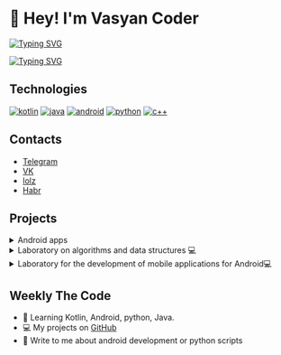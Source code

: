 # 👋 Hey! I'm Vasyan Coder
[![Typing SVG](https://readme-typing-svg.herokuapp.com?font=Fira+Code&pause=1000&color=1E9257&center=true&width=435&lines=I'm+android+developer)](https://git.io/typing-svg)

[![Typing SVG](https://readme-typing-svg.herokuapp.com?font=Fira+Code&pause=1000&color=1A7AFF&center=true&width=435&lines=Welcome+:\))](https://git.io/typing-svg)

## Technologies
[![kotlin](https://img.shields.io/badge/-Kotlin-61DBFB?style=for-the-badge&labelColor=black&logo=kotlin&logoColor=5256ce)](#) [![java](https://img.shields.io/badge/-Java-ED8B00?style=for-the-badge&labelColor=black&logo=java&logoColor=1e9257)](#) [![android](https://img.shields.io/badge/-Android-1e9257?style=for-the-badge&labelColor=black&logo=android&logoColor=1e9257)](#) [![python](https://img.shields.io/badge/-Python-346998?style=for-the-badge&labelColor=black&logo=python&logoColor=346998)](#) [![c++](https://img.shields.io/badge/-C++-6092c7?style=for-the-badge&labelColor=black&logo=c%2b%2b&logoColor=6092c7)](#)



## Contacts
+ [Telegram](https://t.me/vasyan_coder)
+ [VK](https://vk.com/vasyan.coder)
+ [lolz](https://lolz.guru/members/5696348/)
+ [Habr](https://habr.com/ru/users/BacuJluu_AJlu6a6aeBu4/posts/)

## Projects

<details> 
  <summary>Android apps</summary>
  <br/>
    <a href="https://github.com/vasyan-coder/GiphyTestApi"><img src="https://github-readme-stats.vercel.app/api/pin/?username=vasyan-coder&repo=GiphyTestApi&theme=radical"/></a>
    <p href="https://github.com/vasyan-coder/ShoppingList"><img alt="" src="https://github-readme-stats.vercel.app/api/pin/?username=vasyan-coder&repo=ShoppingList&theme=radical"/></p>
    <p href="https://github.com/vasyan-coder/Pyatiminutka-Project"><img alt="" src="https://github-readme-stats.vercel.app/api/pin/?username=vasyan-coder&repo=Pyatiminutka-Project&theme=radical"/></p>
  <br/>
</details>

<details> 
  <summary>Laboratory on algorithms and data structures 💻</summary>
  <br/>
    <p href="https://github.com/vasyan-coder/DoublyList"><img alt="https://github.com/vasyan-coder/DoublyList" src="https://github-readme-stats.vercel.app/api/pin/?username=vasyan-coder&repo=DoublyList&theme=radical"/></p>
    <p href="https://github.com/vasyan-coder/ExpressionTree"><img alt="" src="https://github-readme-stats.vercel.app/api/pin/?username=vasyan-coder&repo=ExpressionTree&theme=radical"/></p>
    <p href="https://github.com/vasyan-coder/BinSearchTree"><img alt="" src="https://github-readme-stats.vercel.app/api/pin/?username=vasyan-coder&repo=BinSearchTree&theme=radical"/></p>
    <p href="https://github.com/vasyan-coder/LinkedListLocale"><img alt="" src="https://github-readme-stats.vercel.app/api/pin/?username=vasyan-coder&repo=LinkedListLocale&theme=radical"/></p>
    <p href="https://github.com/vasyan-coder/LinkedList"><img alt="" src="https://github-readme-stats.vercel.app/api/pin/?username=vasyan-coder&repo=LinkedList&theme=radical"/></p>
    <p href="https://github.com/vasyan-coder/mergerSort_part1"><img alt="" src="https://github-readme-stats.vercel.app/api/pin/?username=vasyan-coder&repo=mergerSort_part1&theme=radical"/></p>
    <p href="https://github.com/vasyan-coder/mergeSort_part2"><img alt="" src="https://github-readme-stats.vercel.app/api/pin/?username=vasyan-coder&repo=mergeSort_part2&theme=radical"/></p>
    <p href="https://github.com/vasyan-coder/HeapSort"><img alt="" src="https://github-readme-stats.vercel.app/api/pin/?username=vasyan-coder&repo=HeapSort&theme=radical"/></p>
    <p href="https://github.com/vasyan-coder/QuickSort"><img alt="" src="https://github-readme-stats.vercel.app/api/pin/?username=vasyan-coder&repo=QuickSort&theme=radical"/></p>
  <br/>
</details>

<details> 
  <summary>Laboratory for the development of mobile applications for Android💻</summary>
  <br/>
    <a href=""><img alt=""/></a>
  <br/>
</details>

## Weekly The Code
+ 🔭 Learning Kotlin, Android, python, Java.
+ 💻 My projects on <a href="https://github.com/vasyan-coder">GitHub</a>
+ 💬 Write to me about android development or python scripts

